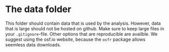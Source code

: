 # The data folder

This folder should contain data that is used by the analysis. However, data that is large should not be hosted on github.
Make sure to keep large files in your `.gitignore`-file.
Other options that are reproducible are availble. We suggest using the osf.io website, because the `osfr` package allows seemless data downloads. 